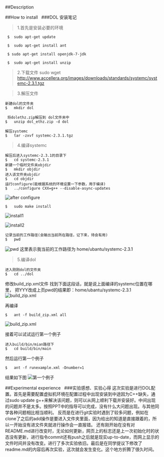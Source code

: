 ##Description
  
 
##How to install   
###DOL 安装笔记
>1.首先是安装必要的环境
  
 	 $	sudo apt-get update
  
 	 $	sudo apt-get install ant
  
	 $ sudo apt-get install openjdk-7-jdk
  
 	 $	sudo apt-get install unzip
  
>2.下载文件
  	sudo wget http://www.accellera.org/images/downloads/standards/systemc/systemc-2.3.1.tgz
  
  
>3.解压文件
  
  
  	新建dol的文件夹 
	$	mkdir dol
  
 	 将dolethz.zip解压到 dol文件夹中
	$	unzip dol_ethz.zip -d dol

	解压systemc
	$	tar -zxvf systemc-2.3.1.tgz
    
>4.编译systemc
  
	解压后进入systemc-2.3.1的目录下
	$	cd systemc-2.3.1
	新建一个临时文件夹objdir
	$	mkdir objdir
	进入该文件夹objdir
	$	cd objdir
	运行configure(能根据系统的环境设置一下参数，用于编译)
	$	../configure CXX=g++ --disable-async-updates

![after configure](https：//github.com/Crazy-Jesse/ES2016_14353110/raw/master/DOL/2.PNG)

	$	sudo make install

![install1]( https：//github.com/Crazy-Jesse/ES2016_14353110/raw/master/DOL/3.PNG)

![install2](https：//github.com/Crazy-Jesse/ES2016_14353110/raw/master/DOL/4.PNG)


	记录当前的工作路径(会输出当前所在路径，记下来，待会有用)
	$	pwd
![pwd]( https：//github.com/Crazy-Jesse/ES2016_14353110/raw/master/DOL/5.PNG)
这里表示我当前的工作路径为 home/ubantu/systemc-2.3.1

>5.编译dol
  
  
	进入刚刚dol的文件夹
	$	cd ../dol
修改build_zip.xml文件
找到下面这段话，就是说上面编译的systemc位置在哪里，
<property name="systemc.inc" value="YYY/include"/>
<property name="systemc.lib" value="YYY/lib-linux/libsystemc.a"/>
把YYY改成上页pwd的结果即：home/ubantu/systemc-2.3.1
![build_zip.xml](https：//github.com/Crazy-Jesse/ES2016_14353110/raw/master/DOL/9.PNG)

   再编译

   	$	ant -f build_zip.xml all
 ![build_zip.xml](https：//github.com/Crazy-Jesse/ES2016_14353110/raw/master/DOL/6.PNG)

接着可以试试运行第一个例子
  
  
	进入build/bin/mian路径下
	$	cd build/bin/main
然后运行第一个例子
  
	$	ant -f runexample.xml -Dnumber=1
结果如下图
![第一个例子](https：//github.com/Crazy-Jesse/ES2016_14353110/raw/master/DOL/7.PNG)


##Experimental experience   
###实验感想、实验心得 
    	这次实验是进行DOL配置。首先是需要配置虚拟机环境在配置过程中出现安装到中途因为C++缺失，通过sudo update g++来解决该问题，则可以从网上顺利下载并安装好。中间出现的问题并不是太多。按照PPT中的指导可以完成，没有什么大问题出现。与其他同学各种问题相比相当顺利。
       反而是在进行git实验时遇到了较多问题，例如在clone了之后的add操作是要进入文件夹里面，因为给出的知道是直接跟着的，所以一开始没有进文件夹就进行操作会一直报错。
       还有刚开始在没有对README.md进行改变时，无论如何更新，网页上的标志还是上一次初始化时的状态没有更新，进行指令commit还有push之后就是现实up-to-date，而网上显示的文件时间并没有改变。进行了多次实验依旧。最后是在同学提议下修改了readme.md的内容后再次实验，这次就会发生变化。这个地方折腾了很久时间。
        
